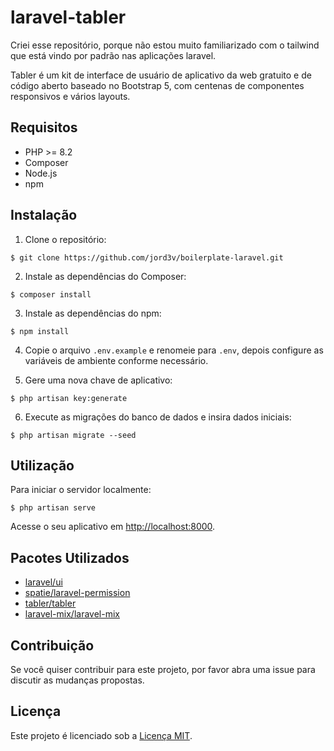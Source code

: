 # laravel-tabler

Criei esse repositório, porque não estou muito familiarizado com o tailwind que está vindo por padrão nas aplicações laravel.

Tabler é um kit de interface de usuário de aplicativo da web gratuito e de código aberto baseado no Bootstrap 5, com centenas de componentes responsivos e vários layouts.

## Requisitos

- PHP >= 8.2
- Composer
- Node.js
- npm

## Instalação

1. Clone o repositório:
```
$ git clone https://github.com/jord3v/boilerplate-laravel.git
```

2. Instale as dependências do Composer:
```
$ composer install
```

3. Instale as dependências do npm:
```
$ npm install
```

4. Copie o arquivo `.env.example` e renomeie para `.env`, depois configure as variáveis de ambiente conforme necessário.

5. Gere uma nova chave de aplicativo:
```
$ php artisan key:generate
```

6. Execute as migrações do banco de dados e insira dados iniciais:
```
$ php artisan migrate --seed
```

## Utilização

Para iniciar o servidor localmente:
```
$ php artisan serve
```

Acesse o seu aplicativo em [http://localhost:8000](http://localhost:8000).

## Pacotes Utilizados

- [laravel/ui](https://github.com/laravel/ui)
- [spatie/laravel-permission](https://github.com/spatie/laravel-permission)
- [tabler/tabler](https://github.com/tabler/tabler)
- [laravel-mix/laravel-mix](https://github.com/laravel-mix/laravel-mix)

## Contribuição

Se você quiser contribuir para este projeto, por favor abra uma issue para discutir as mudanças propostas.

## Licença

Este projeto é licenciado sob a [Licença MIT](https://opensource.org/license/mit).

